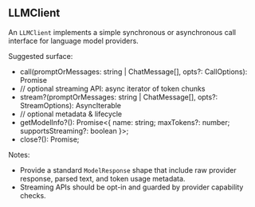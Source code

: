 ## LLMClient

An `LLMClient` implements a simple synchronous or asynchronous call interface for language model providers.

Suggested surface:
- call(promptOrMessages: string | ChatMessage[], opts?: CallOptions): Promise<ModelResponse>
- // optional streaming API: async iterator of token chunks
- stream?(promptOrMessages: string | ChatMessage[], opts?: StreamOptions): AsyncIterable<TokenChunk>
- // optional metadata & lifecycle
- getModelInfo?(): Promise<{ name: string; maxTokens?: number; supportsStreaming?: boolean }>;
- close?(): Promise<void>;

Notes:
- Provide a standard `ModelResponse` shape that include raw provider response, parsed text, and token usage metadata.
- Streaming APIs should be opt-in and guarded by provider capability checks.
